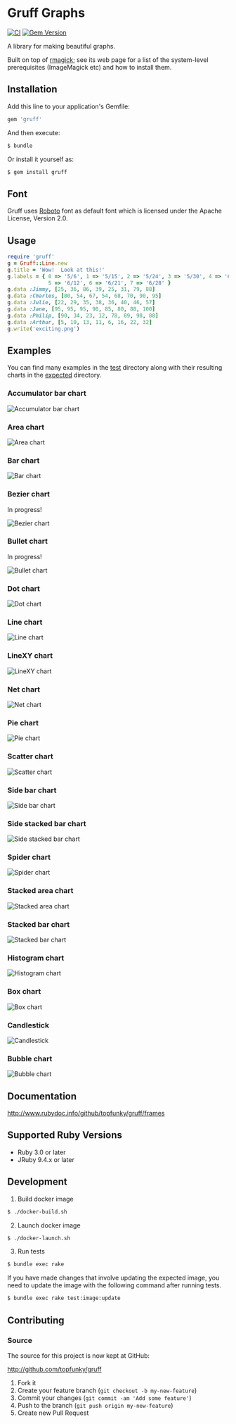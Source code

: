 # Gruff Graphs

[![CI](https://github.com/topfunky/gruff/actions/workflows/ci.yml/badge.svg)](https://github.com/topfunky/gruff/actions/workflows/ci.yml)
[![Gem Version](https://badge.fury.io/rb/gruff.svg)](https://badge.fury.io/rb/gruff)

A library for making beautiful graphs.

Built on top of [rmagick](https://github.com/rmagick/rmagick); see its web page
for a list of the system-level prerequisites (ImageMagick etc) and how to install them.

## Installation

Add this line to your application's Gemfile:

```sh
gem 'gruff'
```

And then execute:

```sh
$ bundle
```

Or install it yourself as:

```sh
$ gem install gruff
```

## Font
Gruff uses [Roboto](https://fonts.google.com/specimen/Roboto) font as default font which is licensed under the Apache License, Version 2.0.

## Usage

```ruby
require 'gruff'
g = Gruff::Line.new
g.title = 'Wow!  Look at this!'
g.labels = { 0 => '5/6', 1 => '5/15', 2 => '5/24', 3 => '5/30', 4 => '6/4',
             5 => '6/12', 6 => '6/21', 7 => '6/28' }
g.data :Jimmy, [25, 36, 86, 39, 25, 31, 79, 88]
g.data :Charles, [80, 54, 67, 54, 68, 70, 90, 95]
g.data :Julie, [22, 29, 35, 38, 36, 40, 46, 57]
g.data :Jane, [95, 95, 95, 90, 85, 80, 88, 100]
g.data :Philip, [90, 34, 23, 12, 78, 89, 98, 88]
g.data :Arthur, [5, 10, 13, 11, 6, 16, 22, 32]
g.write('exciting.png')
```

## Examples

You can find many examples in the [test](https://github.com/topfunky/gruff/tree/master/test)
directory along with their resulting charts in the
[expected](https://github.com/topfunky/gruff/tree/master/test/expected) directory.

### Accumulator bar chart

![Accumulator bar chart](https://raw.github.com/topfunky/gruff/master/test/expected/accum_bar.png)

### Area chart

![Area chart](https://raw.github.com/topfunky/gruff/master/test/expected/area_keynote.png)

### Bar chart

![Bar chart](https://raw.github.com/topfunky/gruff/master/test/expected/bar_rails_keynote.png)

### Bezier chart

In progress!

![Bezier chart](https://raw.github.com/topfunky/gruff/master/test/expected/bezier_3.png)

### Bullet chart

In progress!

![Bullet chart](https://raw.github.com/topfunky/gruff/master/test/expected/bullet_greyscale.png)

### Dot chart

![Dot chart](https://raw.github.com/topfunky/gruff/master/test/expected/dot.png)

### Line chart

![Line chart](https://raw.github.com/topfunky/gruff/master/test/expected/line_theme_rails_keynote_.png)

### LineXY chart

![LineXY chart](https://raw.github.com/topfunky/gruff/master/test/expected/line_xy.png)

### Net chart

![Net chart](https://raw.github.com/topfunky/gruff/master/test/expected/net_wide_graph.png)

### Pie chart

![Pie chart](https://raw.github.com/topfunky/gruff/master/test/expected/pie_pastel.png)

### Scatter chart

![Scatter chart](https://raw.github.com/topfunky/gruff/master/test/expected/scatter_basic.png)

### Side bar chart

![Side bar chart](https://raw.github.com/topfunky/gruff/master/test/expected/side_bar.png)

### Side stacked bar chart

![Side stacked bar chart](https://raw.github.com/topfunky/gruff/master/test/expected/side_stacked_bar_keynote.png)

### Spider chart

![Spider chart](https://raw.github.com/topfunky/gruff/master/test/expected/spider_37signals.png)

### Stacked area chart

![Stacked area chart](https://raw.github.com/topfunky/gruff/master/test/expected/stacked_area_keynote.png)

### Stacked bar chart

![Stacked bar chart](https://raw.github.com/topfunky/gruff/master/test/expected/stacked_bar_keynote.png)

### Histogram chart

![Histogram chart](https://raw.github.com/topfunky/gruff/master/test/expected/histogram.png)

### Box chart

![Box chart](https://raw.github.com/topfunky/gruff/master/test/expected/box.png)

### Candlestick

![Candlestick](https://raw.github.com/topfunky/gruff/master/test/expected/candlestick.png)

### Bubble chart

![Bubble chart](https://raw.github.com/topfunky/gruff/master/test/expected/bubble.png)

## Documentation

http://www.rubydoc.info/github/topfunky/gruff/frames

## Supported Ruby Versions

- Ruby 3.0 or later
- JRuby 9.4.x or later

## Development
1. Build docker image
```sh
$ ./docker-build.sh
```

2. Launch docker image
```sh
$ ./docker-launch.sh
```

3. Run tests
```sh
$ bundle exec rake
```

If you have made changes that involve updating the expected image, you need to update the image with the following command after running tests.

```sh
$ bundle exec rake test:image:update
```

## Contributing

### Source

The source for this project is now kept at GitHub:

http://github.com/topfunky/gruff

1. Fork it
2. Create your feature branch (`git checkout -b my-new-feature`)
3. Commit your changes (`git commit -am 'Add some feature'`)
4. Push to the branch (`git push origin my-new-feature`)
5. Create new Pull Request
